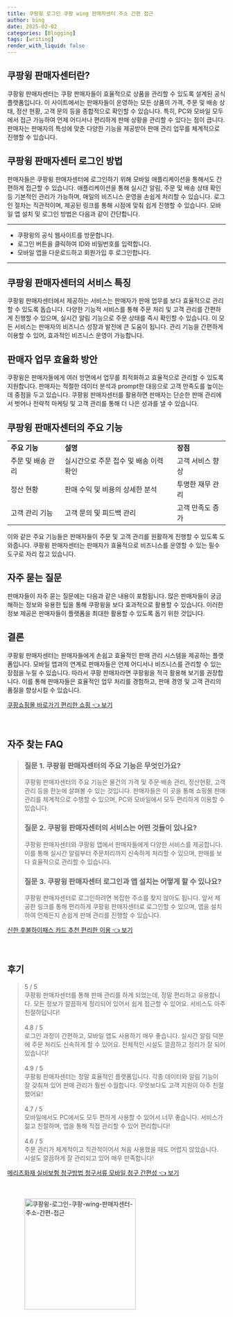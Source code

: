```yaml
---
title: 쿠팡윙 로그인 쿠팡 wing 판매자센터 주소 간편 접근
author: bing
date: 2025-02-02
categories: [Blogging]
tags: [writing]
render_with_liquid: false
---
```



<h2 id='쿠팡윙_판매자센터란'>쿠팡윙 판매자센터란?</h2>

<p>쿠팡윙 판매자센터는 쿠팡 판매자들이 효율적으로 상품을 관리할 수 있도록 설계된 공식 플랫폼입니다. 이 사이트에서는 판매자들이 운영하는 모든 상품의 가격, 주문 및 배송 상태, 정산 현황, 고객 문의 등을 종합적으로 확인할 수 있습니다. 특히, PC와 모바일 모두에서 접근 가능하여 언제 어디서나 편리하게 판매 상황을 관리할 수 있다는 점이 큽니다. 판매자는 판매자의 특성에 맞춘 다양한 기능을 제공받아 판매 관리 업무를 체계적으로 진행할 수 있습니다.</p>

<h2 id='로그인_방법'>쿠팡윙 판매자센터 로그인 방법</h2>

<p>판매자들은 쿠팡윙 판매자센터에 로그인하기 위해 모바일 애플리케이션을 통해서도 간편하게 접근할 수 있습니다. 애플리케이션을 통해 실시간 알림, 주문 및 배송 상태 확인 등 기본적인 관리가 가능하며, 매일의 비즈니스 운영을 손쉽게 처리할 수 있습니다. 로그인 절차는 직관적이며, 제공된 링크를 통해 시점에 맞춰 쉽게 진행할 수 있습니다. 모바일 앱 설치 및 로그인 방법은 다음과 같이 간단합니다.</p>

<hr />

<ul>
    <li>쿠팡윙의 공식 웹사이트를 방문합니다.</li>
    <li>로그인 버튼을 클릭하여 ID와 비밀번호를 입력합니다.</li>
    <li>모바일 앱을 다운로드하고 회원가입 후 로그인합니다.</li>
</ul>

<hr />

<h2 id='서비스_특징'>쿠팡윙 판매자센터의 서비스 특징</h2>

<p>쿠팡윙 판매자센터에서 제공하는 서비스는 판매자가 판매 업무를 보다 효율적으로 관리할 수 있도록 돕습니다. 다양한 기능적 서비스를 통해 주문 처리 및 고객 관리를 간편하게 진행할 수 있으며, 실시간 알림 기능으로 주문 상태를 즉시 확인할 수 있습니다. 이 모든 서비스는 판매자의 비즈니스 성장과 발전에 큰 도움이 됩니다. 관리 기능을 간편하게 이용할 수 있어, 효과적인 비즈니스 운영이 가능합니다.</p>

<h2 id='업무_효율화'>판매자 업무 효율화 방안</h2>

<p>쿠팡윙은 판매자들에게 여러 방면에서 업무를 최적화하고 효율적으로 관리할 수 있도록 지원합니다. 판매자는 적절한 데이터 분석과 prompt한 대응으로 고객 만족도를 높이는 데 중점을 두고 있습니다. 쿠팡윙 판매자센터를 활용하면 판매자는 단순한 판매 관리에서 벗어나 전략적 마케팅 및 고객 관리를 통해 더 나은 성과를 낼 수 있습니다.</p>

<h2 id='주요_기능'>쿠팡윙 판매자센터의 주요 기능</h2>

<table>
    <tr>
        <td><b>주요 기능</b></td>
        <td><b>설명</b></td>
        <td><b>장점</b></td>
    </tr>
    <tr>
        <td>주문 및 배송 관리</td>
        <td>실시간으로 주문 접수 및 배송 이력 확인</td>
        <td>고객 서비스 향상</td>
    </tr>
    <tr>
        <td>정산 현황</td>
        <td>판매 수익 및 비용의 상세한 분석</td>
        <td>투명한 재무 관리</td>
    </tr>
    <tr>
        <td>고객 관리 기능</td>
        <td>고객 문의 및 피드백 관리</td>
        <td>고객 만족도 증가</td>
    </tr>
</table>

<p>이와 같은 주요 기능들은 판매자들이 주문 및 고객 관리를 원활하게 진행할 수 있도록 도와줍니다. 쿠팡윙 판매자센터는 판매자가 효율적으로 비즈니스를 운영할 수 있는 필수 도구로 자리 잡고 있습니다.</p>

<h2 id='자주_묻는_질문'>자주 묻는 질문</h2>

<p>판매자들이 자주 묻는 질문에는 다음과 같은 내용이 포함됩니다. 많은 판매자들이 궁금해하는 정보와 유용한 팁을 통해 쿠팡윙을 보다 효과적으로 활용할 수 있습니다. 이러한 정보 제공은 판매자들이 플랫폼을 최대한 활용할 수 있도록 돕기 위한 것입니다.</p>

<h2 id='결론'>결론</h2>

<p>쿠팡윙 판매자센터는 판매자들에게 손쉽고 효율적인 판매 관리 시스템을 제공하는 플랫폼입니다. 모바일 앱과의 연계로 판매자들은 언제 어디서나 비즈니스를 관리할 수 있는 장점을 누릴 수 있습니다. 따라서 쿠팡 판매자라면 쿠팡윙을 적극 활용해 보기를 권장합니다. 이를 통해 판매자들은 효율적인 업무 처리를 경험하고, 판매 경영 및 고객 관리의 품질을 향상시킬 수 있습니다.</p>


<p><a class="click-button" title="쿠팡쇼핑몰 바로가기 편리한 쇼핑" href="https://adkhouse.github.io/posts/%EC%BF%A0%ED%8C%A1%EC%87%BC%ED%95%91%EB%AA%B0-%EB%B0%94%EB%A1%9C%EA%B0%80%EA%B8%B0-%ED%8E%B8%EB%A6%AC%ED%95%9C-%EC%87%BC%ED%95%91/" rel="dofollow">쿠팡쇼핑몰 바로가기 편리한 쇼핑 👈 보기</a></p><br>
<h2 id='자주_찾는_FAQ'>자주 찾는 FAQ</h2>
<div itemscope="" itemtype="https://schema.org/FAQPage"> 
<blockquote> 
<div itemscope="" itemprop="mainEntity" itemtype="https://schema.org/Question"> 
<h3 itemprop="name">질문 1. 쿠팡윙 판매자센터의 주요 기능은 무엇인가요?</h3> 
<div itemscope="" itemprop="acceptedAnswer" itemtype="https://schema.org/Answer"> 
<span itemprop="text"> 
<p>쿠팡윙 판매자센터의 주요 기능은 물건의 가격 및 주문·배송 관리, 정산현황, 고객관리 등을 한눈에 살펴볼 수 있는 것입니다. 판매자들은 이 곳을 통해 쇼핑몰 판매 관리를 체계적으로 수행할 수 있으며, PC와 모바일에서 모두 편리하게 이용할 수 있습니다.</p> 
</span> 
</div> 
</div> 
<div itemscope="" itemprop="mainEntity" itemtype="https://schema.org/Question"> 
<h3 itemprop="name">질문 2. 쿠팡윙 판매자센터의 서비스는 어떤 것들이 있나요?</h3> 
<div itemscope="" itemprop="acceptedAnswer" itemtype="https://schema.org/Answer"> 
<span itemprop="text"> 
<p>쿠팡윙 판매자센터와 쿠팡윙 앱에서 판매자들에게 다양한 서비스를 제공합니다. 이를 통해 실시간 알림부터 주문처리까지 신속하게 처리할 수 있으며, 판매를 보다 효율적으로 관리할 수 있습니다.</p> 
</span> 
</div> 
</div> 
<div itemscope="" itemprop="mainEntity" itemtype="https://schema.org/Question"> 
<h3 itemprop="name">질문 3. 쿠팡윙 판매자센터 로그인과 앱 설치는 어떻게 할 수 있나요?</h3> 
<div itemscope="" itemprop="acceptedAnswer" itemtype="https://schema.org/Answer"> 
<span itemprop="text"> 
<p>쿠팡윙 판매자센터로 로그인하려면 복잡한 주소를 찾지 않아도 됩니다. 앞서 제공한 링크를 통해 편리하게 쿠팡윙 판매자센터로 로그인할 수 있으며, 앱을 설치하여 언제든지 손쉽게 판매 관리를 진행할 수 있습니다.</p> 
</span> 
</div> 
</div> 
</blockquote> 
</div> 
<p><a class="click-button" title="신한 후불하이패스 카드 추천 편리한 이용" href="https://adkhouse.github.io/posts/%EC%8B%A0%ED%95%9C-%ED%9B%84%EB%B6%88%ED%95%98%EC%9D%B4%ED%8C%A8%EC%8A%A4-%EC%B9%B4%EB%93%9C-%EC%B6%94%EC%B2%9C-%ED%8E%B8%EB%A6%AC%ED%95%9C-%EC%9D%B4%EC%9A%A9/" rel="dofollow">신한 후불하이패스 카드 추천 편리한 이용 👈 보기</a></p><br>
<h2 id='후기'>후기</h2>
<div itemscope itemtype="https://schema.org/Product">
  <blockquote>
  <div itemprop="review" itemscope itemtype="https://schema.org/Review">
      <div itemprop="reviewRating" itemscope itemtype="https://schema.org/Rating"> <span itemprop="ratingValue">5</span> / <span itemprop="bestRating">5</span> </div>
      <span itemprop="reviewBody">쿠팡윙 판매자센터를 통해 판매 관리를 하게 되었는데, 정말 편리하고 유용합니다. 모든 정보가 깔끔하게 정리되어 있어서 쉽게 접근할 수 있어요. 서비스도 아주 친절하답니다!</span>
  </div>
  <br>
  <div itemprop="review" itemscope itemtype="https://schema.org/Review">
      <div itemprop="reviewRating" itemscope itemtype="https://schema.org/Rating"> <span itemprop="ratingValue">4.8</span> / <span itemprop="bestRating">5</span> </div>
      <span itemprop="reviewBody">로그인 과정이 간편하고, 모바일 앱도 사용하기 매우 좋습니다. 실시간 알림 덕분에 주문 처리도 신속하게 할 수 있어요. 전체적인 시설도 깔끔하고 정리가 잘 되어 있습니다!</span>
  </div>
  <br>
  <div itemprop="review" itemscope itemtype="https://schema.org/Review">
      <div itemprop="reviewRating" itemscope itemtype="https://schema.org/Rating"> <span itemprop="ratingValue">4.9</span> / <span itemprop="bestRating">5</span> </div>
      <span itemprop="reviewBody">쿠팡윙 판매자센터는 정말 효율적인 플랫폼입니다. 각종 데이터와 알림 기능이 잘 갖춰져 있어 판매 관리가 훨씬 수월합니다. 무엇보다도 고객 지원이 아주 친절했어요!</span>
  </div>
  <br>
  <div itemprop="review" itemscope itemtype="https://schema.org/Review">
      <div itemprop="reviewRating" itemscope itemtype="https://schema.org/Rating"> <span itemprop="ratingValue">4.7</span> / <span itemprop="bestRating">5</span> </div>
      <span itemprop="reviewBody">모바일에서도 PC에서도 모두 편하게 사용할 수 있어서 너무 좋습니다. 서비스가 젊고 친절하며, 앱을 통해 직접 관리할 수 있어 편리합니다!</span>
  </div>
  <br>
  <div itemprop="review" itemscope itemtype="https://schema.org/Review">
      <div itemprop="reviewRating" itemscope itemtype="https://schema.org/Rating"> <span itemprop="ratingValue">4.6</span> / <span itemprop="bestRating">5</span> </div>
      <span itemprop="reviewBody">주문 관리가 체계적이고 직관적이어서 처음 사용했을 때도 어렵지 않았습니다. 시설도 깔끔하게 잘 관리되고 있어 매우 만족합니다!</span>
  </div>
  </blockquote>
</div>
<p><a class="click-button" title="메리츠화재 실비보험 청구방법 청구서류 모바일 청구 간편성" href="https://adkhouse.github.io/posts/%EB%A9%94%EB%A6%AC%EC%B8%A0%ED%99%94%EC%9E%AC-%EC%8B%A4%EB%B9%84%EB%B3%B4%ED%97%98-%EC%B2%AD%EA%B5%AC%EB%B0%A9%EB%B2%95-%EC%B2%AD%EA%B5%AC%EC%84%9C%EB%A5%98-%EB%AA%A8%EB%B0%94%EC%9D%BC-%EC%B2%AD%EA%B5%AC-%EA%B0%84%ED%8E%B8%EC%84%B1/" rel="dofollow">메리츠화재 실비보험 청구방법 청구서류 모바일 청구 간편성 👈 보기</a></p><br>
<figure class="image"><img src="https://adkhouse.github.io/assets/img/thumbnail/쿠팡윙-로그인-쿠팡-wing-판매자센터-주소-간편-접근.webp" alt="쿠팡윙-로그인-쿠팡-wing-판매자센터-주소-간편-접근" width="256" height="256"></figure>